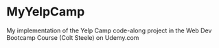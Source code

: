 # MyYelpCamp
My implementation of the Yelp Camp code-along project in the Web Dev Bootcamp Course (Colt Steele) on Udemy.com
